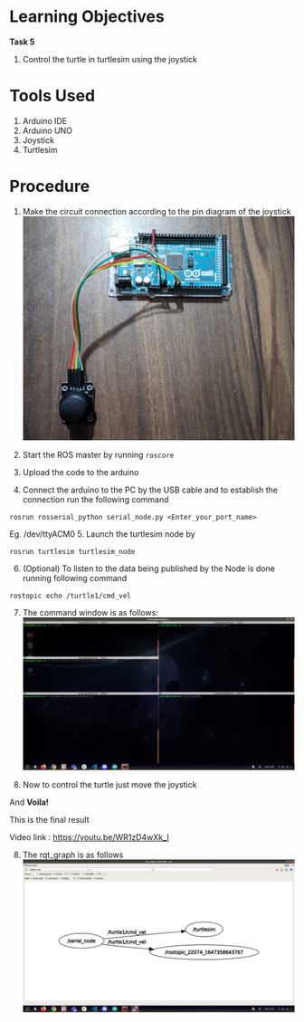 # Learning Objectives

**Task 5**

1. Control the turtle in turtlesim using the joystick

# Tools Used

1. Arduino IDE
2. Arduino UNO
3. Joystick
4. Turtlesim

# Procedure

1. Make the circuit connection according to the pin diagram of the joystick
![hardware_setup](images/hardware_setup.jpg)

2. Start the ROS master by running ```roscore```
3. Upload the code to the arduino
4. Connect the arduino to the PC by the USB cable and to establish the connection run the following command
```
rosrun rosserial_python serial_node.py <Enter_your_port_name>
```
Eg. /dev/ttyACM0
5. Launch the turtlesim node by
```
rosrun turtlesim turtlesim_node
```
6. (Optional) To listen to the data being published by the Node is done running following command
```
rostopic echo /turtle1/cmd_vel 
```
7. The command window is as follows:
![command_window](images/command_window.png)

7. Now to control the turtle just move the joystick

And **Voila!**

This is the final result

Video link : https://youtu.be/WR1zD4wXk_I

8. The rqt_graph is as follows
![rqt_graph](images/rqt_graph.png)



